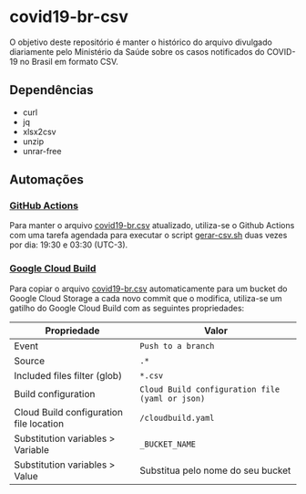 # covid19-br-csv
O objetivo deste repositório é manter o histórico do arquivo divulgado diariamente pelo Ministério da Saúde sobre os casos notificados do COVID-19 no Brasil em formato CSV.

## Dependências

* curl
* jq
* xlsx2csv
* unzip
* unrar-free

## Automações

### [GitHub Actions](.github/workflows/gerar-csv.yml)
Para manter o arquivo [covid19-br.csv](covid19-br.csv) atualizado, utiliza-se o Github Actions com uma tarefa agendada para executar o script [gerar-csv.sh](gerar-csv.sh) duas vezes por dia: 19:30 e 03:30 (UTC-3).

### [Google Cloud Build](cloudbuild.yaml)
Para copiar o arquivo [covid19-br.csv](covid19-br.csv) automaticamente para um bucket do Google Cloud Storage a cada novo commit que o modifica, utiliza-se um gatilho do Google Cloud Build com as seguintes propriedades:

Propriedade | Valor
--- | ---
Event | `Push to a branch`
Source | `.*`
Included files filter (glob) | `*.csv`
Build configuration | `Cloud Build configuration file (yaml or json)`
Cloud Build configuration file location | `/cloudbuild.yaml`
Substitution variables > Variable | `_BUCKET_NAME`
Substitution variables > Value | Substitua pelo nome do seu bucket
